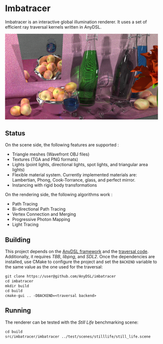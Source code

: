 # Imbatracer

Imbatracer is an interactive global illumination renderer. It uses a set of efficient ray traversal kernels written in AnyDSL.

![alt text](test/references/ref_still_life.png)

## Status

On the scene side, the following features are supported :

* Triangle meshes (Wavefront OBJ files)
* Textures (TGA and PNG formats)
* Lights (point lights, directional lights, spot lights, and triangular area lights)
* Flexible material system. Currently implemented materials are: Lambertian, Phong, Cook-Torrance, glass, and perfect mirror.
* Instancing with rigid body transformations

On the rendering side, the following algorithms work :

* Path Tracing
* Bi-directional Path Tracing
* Vertex Connection and Merging
* Progressive Photon Mapping
* Light Tracing

## Building

This project depends on the [AnyDSL framework](https://github.com/AnyDSL/anydsl) and the [traversal code](https://github.com/AnyDSL/traversal). Additionally, it requires _TBB_, _libpng_, and _SDL2_.
Once the dependencies are installed, use CMake to configure the project and set the `BACKEND` variable to the same value as the one used for the traversal:

    git clone https://user@github.com/AnyDSL/imbatracer
    cd imbatracer
    mkdir build
    cd build
    cmake-gui .. -DBACKEND=<traversal backend>

## Running

The renderer can be tested with the _Still Life_ benchmarking scene:

    cd build
    src/imbatracer/imbatracer ../test/scenes/stilllife/still_life.scene
